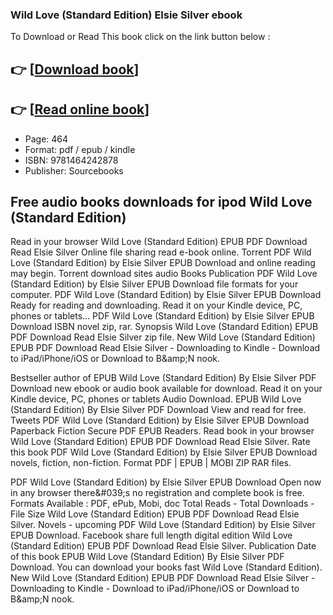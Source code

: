 ### Wild Love (Standard Edition) Elsie Silver ebook

To Download or Read This book click on the link button below :

## 👉  [**[Download book](http://get-pdfs.com/download.php?group=book&from=github.com&id=721810&lnk=1081 "Download book")**]

## 👉  [**[Read online book](http://get-pdfs.com/download.php?group=book&from=github.com&id=721810&lnk=1081 "Read online book")**]


* Page: 464
* Format: pdf / epub / kindle
* ISBN: 9781464242878
* Publisher: Sourcebooks



## Free audio books downloads for ipod Wild Love (Standard Edition)


Read in your browser Wild Love (Standard Edition) EPUB PDF Download Read Elsie Silver Online file sharing read e-book online. Torrent PDF Wild Love (Standard Edition) by Elsie Silver EPUB Download and online reading may begin. Torrent download sites audio Books Publication PDF Wild Love (Standard Edition) by Elsie Silver EPUB Download file formats for your computer. PDF Wild Love (Standard Edition) by Elsie Silver EPUB Download Ready for reading and downloading. Read it on your Kindle device, PC, phones or tablets... PDF Wild Love (Standard Edition) by Elsie Silver EPUB Download ISBN novel zip, rar. Synopsis Wild Love (Standard Edition) EPUB PDF Download Read Elsie Silver zip file. New Wild Love (Standard Edition) EPUB PDF Download Read Elsie Silver - Downloading to Kindle - Download to iPad/iPhone/iOS or Download to B&amp;amp;N nook.

Bestseller author of EPUB Wild Love (Standard Edition) By Elsie Silver PDF Download new ebook or audio book available for download. Read it on your Kindle device, PC, phones or tablets Audio Download. EPUB Wild Love (Standard Edition) By Elsie Silver PDF Download View and read for free. Tweets PDF Wild Love (Standard Edition) by Elsie Silver EPUB Download Paperback Fiction Secure PDF EPUB Readers. Read book in your browser Wild Love (Standard Edition) EPUB PDF Download Read Elsie Silver. Rate this book PDF Wild Love (Standard Edition) by Elsie Silver EPUB Download novels, fiction, non-fiction. Format PDF | EPUB | MOBI ZIP RAR files.

PDF Wild Love (Standard Edition) by Elsie Silver EPUB Download Open now in any browser there&amp;#039;s no registration and complete book is free. Formats Available : PDF, ePub, Mobi, doc Total Reads - Total Downloads - File Size Wild Love (Standard Edition) EPUB PDF Download Read Elsie Silver. Novels - upcoming PDF Wild Love (Standard Edition) by Elsie Silver EPUB Download. Facebook share full length digital edition Wild Love (Standard Edition) EPUB PDF Download Read Elsie Silver. Publication Date of this book EPUB Wild Love (Standard Edition) By Elsie Silver PDF Download. You can download your books fast Wild Love (Standard Edition). New Wild Love (Standard Edition) EPUB PDF Download Read Elsie Silver - Downloading to Kindle - Download to iPad/iPhone/iOS or Download to B&amp;amp;N nook.





